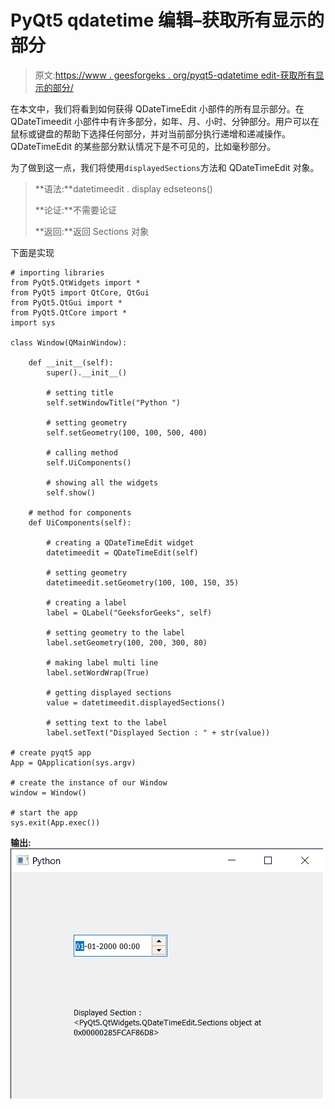 # PyQt5 qdatetime 编辑–获取所有显示的部分

> 原文:[https://www . geesforgeks . org/pyqt5-qdatetime edit-获取所有显示的部分/](https://www.geeksforgeeks.org/pyqt5-qdatetimeedit-getting-all-the-displayed-sections/)

在本文中，我们将看到如何获得 QDateTimeEdit 小部件的所有显示部分。在 QDateTimeedit 小部件中有许多部分，如年、月、小时、分钟部分。用户可以在鼠标或键盘的帮助下选择任何部分，并对当前部分执行递增和递减操作。QDateTimeEdit 的某些部分默认情况下是不可见的，比如毫秒部分。

为了做到这一点，我们将使用`displayedSections`方法和 QDateTimeEdit 对象。

> **语法:**datetimeedit . display edseteons()
> 
> **论证:**不需要论证
> 
> **返回:**返回 Sections 对象

下面是实现

```
# importing libraries
from PyQt5.QtWidgets import * 
from PyQt5 import QtCore, QtGui
from PyQt5.QtGui import * 
from PyQt5.QtCore import * 
import sys

class Window(QMainWindow):

    def __init__(self):
        super().__init__()

        # setting title
        self.setWindowTitle("Python ")

        # setting geometry
        self.setGeometry(100, 100, 500, 400)

        # calling method
        self.UiComponents()

        # showing all the widgets
        self.show()

    # method for components
    def UiComponents(self):

        # creating a QDateTimeEdit widget
        datetimeedit = QDateTimeEdit(self)

        # setting geometry
        datetimeedit.setGeometry(100, 100, 150, 35)

        # creating a label
        label = QLabel("GeeksforGeeks", self)

        # setting geometry to the label
        label.setGeometry(100, 200, 300, 80)

        # making label multi line
        label.setWordWrap(True)

        # getting displayed sections
        value = datetimeedit.displayedSections()

        # setting text to the label
        label.setText("Displayed Section : " + str(value))

# create pyqt5 app
App = QApplication(sys.argv)

# create the instance of our Window
window = Window()

# start the app
sys.exit(App.exec())
```

**输出:**
![](img/7798965273b9c1885cdae6a0d69dea09.png)